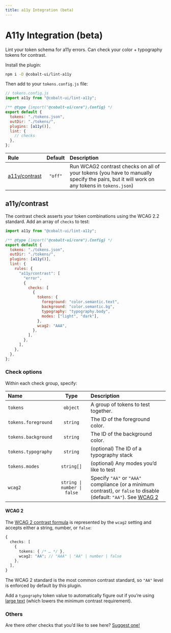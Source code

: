 ```yaml
---
title: a11y Integration (beta)
---
```


# A11y Integration (beta)

Lint your token schema for a11y errors. Can check your color + typography tokens for contrast.

Install the plugin:

```sh
npm i -D @cobalt-ui/lint-a11y
```

Then add to your `tokens.config.js` file:

```js
// tokens.config.js
import a11y from "@cobalt-ui/lint-a11y";

/** @type {import("@cobalt-ui/core").Config} */
export default {
  tokens: "./tokens.json",
  outDir: "./tokens/",
  plugins: [a11y()],
  lint: {
    // checks
  },
};
```

| Rule                            | Default | Description                                                                                                                                        |
| :------------------------------ | :-----: | :------------------------------------------------------------------------------------------------------------------------------------------------- |
| [a11y/contrast](#a11y-contrast) | `"off"` | Run WCAG2 contrast checks on all of your tokens (you have to manually specify the pairs, but it will work on any tokens in `tokens.json`) |

## a11y/contrast

The contrast check asserts your token combinations using the WCAG 2.2 standard. Add an array of `checks` to test:

```js
import a11y from "@cobalt-ui/lint-a11y";

/** @type {import("@cobalt-ui/core").Config} */
export default {
  tokens: "./tokens.json",
  outDir: "./tokens/",
  plugins: [a11y()],
  lint: {
    rules: {
      "a11y/contrast": [
        "error",
        {
          checks: [
            {
              tokens: {
                foreground: "color.semantic.text",
                background: "color.semantic.bg",
                typography: "typography.body",
                modes: ["light", "dark"],
              },
              wcag2: "AAA",
            },
          ],
        },
      ],
    },
  },
};
```

### Check options

Within each check group, specify:

| Name                |                       Type                        | Description                                                                                                                  |
| :------------------ | :-----------------------------------------------: | :--------------------------------------------------------------------------------------------------------------------------- |
| `tokens`            |                     `object`                      | A group of tokens to test together.                                                                                          |
| `tokens.foreground` |                     `string`                      | The ID of the foreground color.                                                                                              |
| `tokens.background` |                     `string`                      | The ID of the background color.                                                                                              |
| `tokens.typography` |                     `string`                      | (optional) The ID of a typography stack                                                                                      |
| `tokens.modes`      |                    `string[]`                     | (optional) Any modes you’d like to test                                                                                      |
| `wcag2`             |            `string \| number \| false`            | Specify `"AA"` or `"AAA"` compliance (or a minimum contrast), or `false` to disable (default: `"AA"`). See [WCAG 2](#wcag-2) |

#### WCAG 2

The [WCAG 2 contrast formula](https://www.w3.org/WAI/WCAG21/Understanding/contrast-minimum) is represented by the `wcag2` setting and accepts either a string, number, or `false`:

```ts
{
  checks: [
    {
      tokens: { /* … */ },
      wcag2: "AA"; // "AAA" | "AA" | number | false
    },
  ],
}
```

The WCAG 2 standard is the most common contrast standard, so `"AA"` level is enforced by default by this plugin.

Add a `typography` token value to automatically figure out if you’re using [large text](https://www.w3.org/WAI/WCAG21/Understanding/contrast-minimum#dfn-large-scale) (which lowers the minimum contrast requirement).

### Others

Are there other checks that you’d like to see here? [Suggest one!](https://github.com/terrazzoapp/terrazzo/issues)
